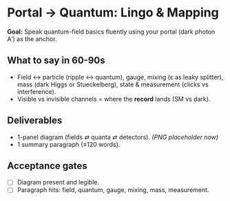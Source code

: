 # Portal → Quantum: Lingo & Mapping

**Goal:** Speak quantum-field basics fluently using your portal (dark photon A′) as the anchor.

## What to say in 60-90s

- Field ↔ particle (ripple ↔ quantum), gauge, mixing (ε as leaky splitter), mass (dark Higgs or Stueckelberg), state & measurement (clicks vs interference).
- Visible vs invisible channels = where the **record** lands (SM vs dark).

## Deliverables

- 1-panel diagram (fields ⇄ quanta ⇄ detectors). *(PNG placeholder now)*
- 1 summary paragraph (≤120 words).

## Acceptance gates

- [ ] Diagram present and legible.
- [ ] Paragraph hits: field, quantum, gauge, mixing, mass, measurement.
